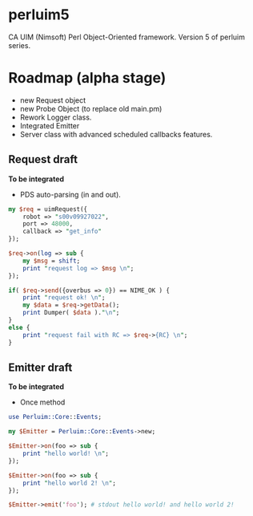 # perluim5
CA UIM (Nimsoft) Perl Object-Oriented framework. Version 5 of perluim series.

# Roadmap (alpha stage)

- new Request object 
- new Probe Object (to replace old main.pm) 
- Rework Logger class.
- Integrated Emitter 
- Server class with advanced scheduled callbacks features.

## Request draft 

**To be integrated** 
- PDS auto-parsing (in and out). 

```perl
my $req = uimRequest({
    robot => "s00v09927022",
    port => 48000,
    callback => "get_info"
});

$req->on(log => sub {
    my $msg = shift; 
    print "request log => $msg \n";
});

if( $req->send({overbus => 0}) == NIME_OK ) {
    print "request ok! \n";
    my $data = $req->getData(); 
    print Dumper( $data )."\n";
}
else {
    print "request fail with RC => $req->{RC} \n";
}
```

## Emitter draft 

**To be integrated** 
- Once method 

```perl
use Perluim::Core::Events;

my $Emitter = Perluim::Core::Events->new;

$Emitter->on(foo => sub {
    print "hello world! \n";
});

$Emitter->on(foo => sub {
    print "hello world 2! \n";
});

$Emitter->emit('foo'); # stdout hello world! and hello world 2!

```
